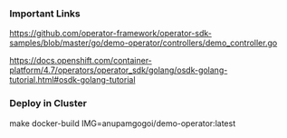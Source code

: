 ### Important Links
https://github.com/operator-framework/operator-sdk-samples/blob/master/go/demo-operator/controllers/demo_controller.go

https://docs.openshift.com/container-platform/4.7/operators/operator_sdk/golang/osdk-golang-tutorial.html#osdk-golang-tutorial

### Deploy in Cluster
make docker-build IMG=anupamgogoi/demo-operator:latest